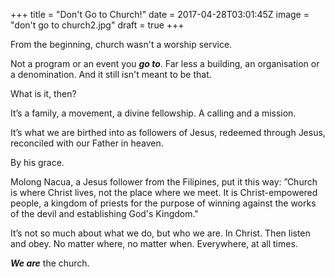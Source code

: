 +++
title = "Don't Go to Church!"
date = 2017-04-28T03:01:45Z
image = "don't go to church2.jpg"
draft = true
+++

From the beginning, church wasn't a worship service. 

Not a program or an event you ***go to***. Far less a building, an organisation or a denomination. And it still isn't meant to be that.

What is it, then?

It’s a family, a movement, a divine fellowship. A calling and a mission. 

It’s what we are birthed into as followers of Jesus, redeemed through Jesus, reconciled with our Father in heaven. 

By his grace.

Molong Nacua, a Jesus follower from the Filipines, put it this way:
”Church is where Christ lives, not the place where we meet. It is Christ-empowered people, a kingdom of priests for the purpose of winning against the works of the devil and establishing God's Kingdom."

It’s not so much about what we do, but who we are. In Christ. Then listen and obey. No matter where, no matter when. Everywhere, at all times.

***We are*** the church.
